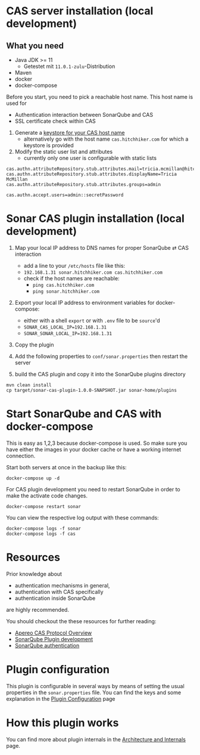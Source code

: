 # CAS server installation (local development)

## What you need

- Java JDK >= 11
  - Getestet mit `11.0.1-zulu`-Distribution
- Maven
- docker
- docker-compose

Before you start, you need to pick a reachable host name. This host name is used for
- Authentication interaction between SonarQube and CAS
- SSL certificate check within CAS  

1. Generate a [keystore for your CAS host name](docker/README.md) 
   - alternatively go with the host name `cas.hitchhiker.com` for which a keystore is provided
1. Modify the static user list and attributes
   - currently only one user is configurable with static lists

```properties
cas.authn.attributeRepository.stub.attributes.mail=tricia.mcmillan@hitchhiker.com
cas.authn.attributeRepository.stub.attributes.displayName=Tricia McMillan
cas.authn.attributeRepository.stub.attributes.groups=admin

cas.authn.accept.users=admin::secretPassword
``` 

# Sonar CAS plugin installation (local development)

1. Map your local IP address to DNS names for proper SonarQube ⇄ CAS interaction
   - add a line to your `/etc/hosts` file like this:
   - `192.168.1.31 sonar.hitchhiker.com cas.hitchhiker.com`
   - check if the host names are reachable:
     - `ping cas.hitchhiker.com`
     - `ping sonar.hitchhiker.com`

1. Export your local IP address to environment variables for docker-compose:
   - either with a shell `export` or with `.env` file to be `source`'d
   - `SONAR_CAS_LOCAL_IP=192.168.1.31`
   - `SONAR_SONAR_LOCAL_IP=192.168.1.31`
1. Copy the plugin
1. Add the following properties to `conf/sonar.properties` then restart the server
1. build the CAS plugin and copy it into the SonarQube plugins directory

```
mvn clean install
cp target/sonar-cas-plugin-1.0.0-SNAPSHOT.jar sonar-home/plugins
```

# Start SonarQube and CAS with docker-compose

This is easy as 1,2,3 because docker-compose is used. So make sure you have either the images in your docker cache or have a working internet connection.

Start both servers at once in the backup like this:

``` 
docker-compose up -d
```

For CAS plugin development you need to restart SonarQube in order to make the activate code changes. 

```
docker-compose restart sonar
```
 
You can view the respective log output with these commands:
```
docker-compose logs -f sonar
docker-compose logs -f cas
```

# Resources

Prior knowledge about 

- authentication mechanisms in general,
- authentication with CAS specifically
- authentication inside SonarQube 

are highly recommended.

You should checkout the these resources for further reading:

- [Apereo CAS Protocol Overview](https://apereo.github.io/cas/6.0.x/protocol/Protocol-Overview.html)
- [SonarQube Plugin development](https://docs.sonarqube.org/display/DEV/Developing+a+Plugin)
- [SonarQube authentication](https://docs.sonarqube.org/latest/instance-administration/security/#header-2)

# Plugin configuration

This plugin is configurable in several ways by means of setting the usual properties in the `sonar.properties` file.
You can find the keys and some explanation in the [Plugin Configuration](pluginConfiguration.md) page

# How this plugin works

You can find more about plugin internals in the [Architecture and Internals](architecture.md) page.